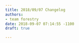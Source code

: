 ```yaml
---
title: 2018/09/07 Changelog
authors:
- team forestry
date: 2018-09-07 07:14:55 -1100
draft: true

---
```

